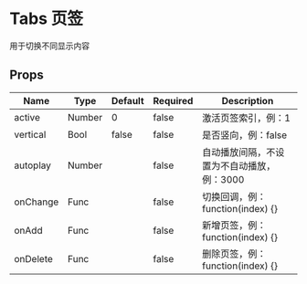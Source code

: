 # Tabs 页签

用于切换不同显示内容


## Props
| Name     | Type   | Default | Required | Description               |
| -------- | ------ | ------- | -------- | ------------------------- |
| active   | Number | 0       | false    | 激活页签索引，例：1                |
| vertical | Bool   | false   | false    | 是否竖向，例：false              |
| autoplay | Number |         | false    | 自动播放间隔，不设置为不自动播放，例：3000   |
| onChange | Func   |         | false    | 切换回调，例：function(index) {} |
| onAdd    | Func   |         | false    | 新增页签，例：function(index) {} |
| onDelete | Func   |         | false    | 删除页签，例：function(index) {} |

